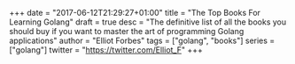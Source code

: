 +++
date = "2017-06-12T21:29:27+01:00"
title = "The Top Books For Learning Golang"
draft = true
desc = "The definitive list of all the books you should buy if you want to master the art of programming Golang applications"
author = "Elliot Forbes"
tags = ["golang", "books"]
series = ["golang"]
twitter = "https://twitter.com/Elliot_F"
+++

